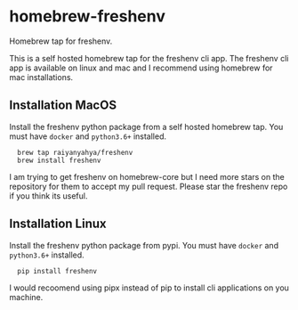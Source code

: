 # homebrew-freshenv
Homebrew tap for freshenv.

This is a self hosted homebrew tap for the freshenv cli app. The freshenv cli app is available on linux and mac 
and I recommend using homebrew for mac installations.

## Installation MacOS

Install the freshenv python package from a self hosted homebrew tap. You must have ```docker``` and ```python3.6+```  installed.

```console
  brew tap raiyanyahya/freshenv
  brew install freshenv
```

I am trying to get freshenv on homebrew-core but I need more stars on the repository for 
them to accept my pull request. Please star the freshenv repo if you think its useful.


## Installation Linux

Install the freshenv python package from pypi. You must have ```docker``` and ```python3.6+```  installed.

```console
  pip install freshenv
```

I would recoomend using pipx instead of pip to install cli applications on you machine.
